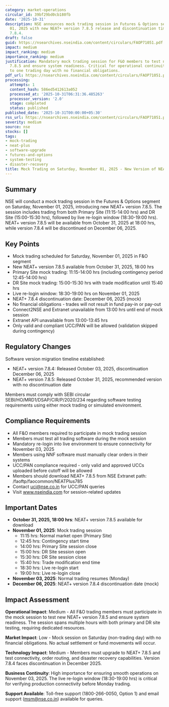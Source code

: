 ```yaml
---
category: market-operations
circular_id: 39bf29bd0cb180fb
date: '2025-10-31'
description: NSE announces mock trading session in Futures & Options segment on November
  01, 2025 with new NEAT+ version 7.8.5 release and discontinuation timeline for version
  7.8.4.
draft: false
guid: https://nsearchives.nseindia.com/content/circulars/FAOP71051.pdf
impact: medium
impact_ranking: medium
importance_ranking: medium
justification: Mandatory mock trading session for F&O members to test new NEAT+ version
  7.8.5 and ensure system readiness. Critical for operational continuity but limited
  to one trading day with no financial obligations.
pdf_url: https://nsearchives.nseindia.com/content/circulars/FAOP71051.pdf
processing:
  attempts: 1
  content_hash: 586ed5412613a052
  processed_at: '2025-10-31T06:31:36.485263'
  processor_version: '2.0'
  stage: completed
  status: published
published_date: '2025-10-31T00:00:00+05:30'
rss_url: https://nsearchives.nseindia.com/content/circulars/FAOP71051.pdf
severity: medium
source: nse
stocks: []
tags:
- mock-trading
- neat-plus
- software-upgrade
- futures-and-options
- system-testing
- disaster-recovery
title: Mock Trading on Saturday, November 01, 2025 - New Version of NEAT+ 7.8.5
---
```


## Summary

NSE will conduct a mock trading session in the Futures & Options segment on Saturday, November 01, 2025, introducing new NEAT+ version 7.8.5. The session includes trading from both Primary Site (11:15-14:00 hrs) and DR Site (15:00-15:30 hrs), followed by live re-login window (18:30-19:00 hrs). NEAT+ version 7.8.5 will be available from October 31, 2025 at 18:00 hrs, while version 7.8.4 will be discontinued on December 06, 2025.

## Key Points

- Mock trading scheduled for Saturday, November 01, 2025 in F&O segment
- New NEAT+ version 7.8.5 available from October 31, 2025, 18:00 hrs
- Primary Site mock trading: 11:15-14:00 hrs (including contingency period 12:45-14:00 hrs)
- DR Site mock trading: 15:00-15:30 hrs with trade modification until 15:40 hrs
- Live re-login window: 18:30-19:00 hrs on November 01, 2025
- NEAT+ 7.8.4 discontinuation date: December 06, 2025 (mock)
- No financial obligations - trades will not result in fund pay-in or pay-out
- Connect2NSE and Extranet unavailable from 13:00 hrs until end of mock session
- Extranet API unavailable from 13:00-13:45 hrs
- Only valid and compliant UCC/PAN will be allowed (validation skipped during contingency)

## Regulatory Changes

Software version migration timeline established:
- NEAT+ version 7.8.4: Released October 03, 2025, discontinuation December 06, 2025
- NEAT+ version 7.8.5: Released October 31, 2025, recommended version with no discontinuation date

Members must comply with SEBI circular SEBI/HO/MRD1/DSAP/CIR/P/2020/234 regarding software testing requirements using either mock trading or simulated environment.

## Compliance Requirements

- All F&O members required to participate in mock trading session
- Members must test all trading software during the mock session
- Mandatory re-login into live environment to ensure connectivity for November 03, 2025
- Members using NNF software must manually clear orders in their systems
- UCC/PAN compliance required - only valid and approved UCCs uploaded before cutoff will be allowed
- Members should download NEAT+ 7.8.5 from NSE Extranet path: /faoftp/faocommon/NEATPlus785
- Contact uci@nse.co.in for UCC/PAN queries
- Visit www.nseindia.com for session-related updates

## Important Dates

- **October 31, 2025, 18:00 hrs**: NEAT+ version 7.8.5 available for download
- **November 01, 2025**: Mock trading session
  - 11:15 hrs: Normal market open (Primary Site)
  - 12:45 hrs: Contingency start time
  - 14:00 hrs: Primary Site session close
  - 15:00 hrs: DR Site session open
  - 15:30 hrs: DR Site session close
  - 15:40 hrs: Trade modification end time
  - 18:30 hrs: Live re-login start
  - 19:00 hrs: Live re-login close
- **November 03, 2025**: Normal trading resumes (Monday)
- **December 06, 2025**: NEAT+ version 7.8.4 discontinuation date (mock)

## Impact Assessment

**Operational Impact**: Medium - All F&O trading members must participate in the mock session to test new NEAT+ version 7.8.5 and ensure system readiness. The session spans multiple hours with both primary and DR site testing, requiring dedicated resources.

**Market Impact**: Low - Mock session on Saturday (non-trading day) with no financial obligations. No actual settlement or fund movements will occur.

**Technology Impact**: Medium - Members must upgrade to NEAT+ 7.8.5 and test connectivity, order routing, and disaster recovery capabilities. Version 7.8.4 faces discontinuation in December 2025.

**Business Continuity**: High importance for ensuring smooth operations on November 03, 2025. The live re-login window (18:30-19:00 hrs) is critical for verifying production connectivity before Monday trading.

**Support Available**: Toll-free support (1800-266-0050, Option 1) and email support (msm@nse.co.in) available for queries.